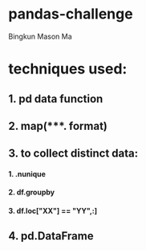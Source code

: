 # pandas-challenge
Bingkun Mason Ma

# techniques used:

## 1. pd data function

## 2. map(***. format)

## 3. to collect distinct data:
#### 1. .nunique
#### 2. df.groupby
#### 3. df.loc["XX"] == "YY",:]

## 4. pd.DataFrame
